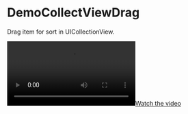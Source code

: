 # DemoCollectViewDrag
Drag item for sort in UICollectionView.

[![Watch the video](https://www.hanmingjie.com/githubvideo/UICollectionViewDrag-iPad.mp4)](https://www.hanmingjie.com/githubvideo/UICollectionViewDrag-iPad.mp4)
